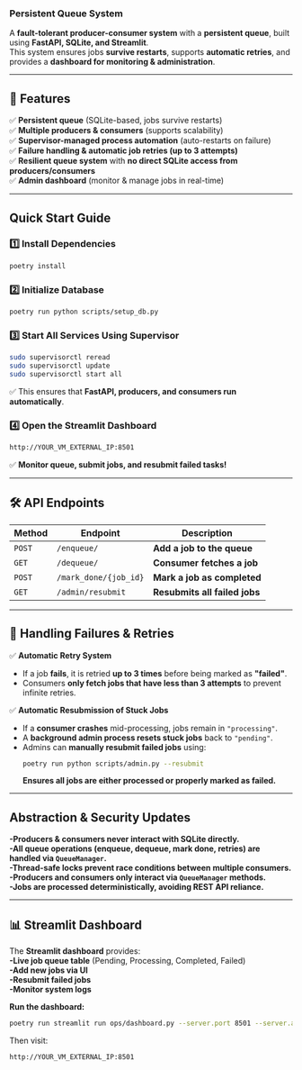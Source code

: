 ### **Persistent Queue System**  
A **fault-tolerant producer-consumer system** with a **persistent queue**, built using **FastAPI, SQLite, and Streamlit**.  
This system ensures jobs **survive restarts**, supports **automatic retries**, and provides a **dashboard for monitoring & administration**.  

---

## **🔹 Features**  
✅ **Persistent queue** (SQLite-based, jobs survive restarts)  
✅ **Multiple producers & consumers** (supports scalability)  
✅ **Supervisor-managed process automation** (auto-restarts on failure)  
✅ **Failure handling & automatic job retries (up to 3 attempts)**  
✅ **Resilient queue system** with **no direct SQLite access from producers/consumers**  
✅ **Admin dashboard** (monitor & manage jobs in real-time)  

---

## **Quick Start Guide**  

### **1️⃣ Install Dependencies**  
```bash
poetry install
```

### **2️⃣ Initialize Database**  
```bash
poetry run python scripts/setup_db.py
```

### **3️⃣ Start All Services Using Supervisor**  
```bash
sudo supervisorctl reread
sudo supervisorctl update
sudo supervisorctl start all
```
✅ This ensures that **FastAPI, producers, and consumers run automatically**.  

### **4️⃣ Open the Streamlit Dashboard**  
```bash
http://YOUR_VM_EXTERNAL_IP:8501
```
✅ **Monitor queue, submit jobs, and resubmit failed tasks!**  

---

## **🛠 API Endpoints**  
| Method | Endpoint | Description |  
|--------|---------|------------|  
| `POST` | `/enqueue/` | **Add a job to the queue** |  
| `GET`  | `/dequeue/` | **Consumer fetches a job** |  
| `POST` | `/mark_done/{job_id}` | **Mark a job as completed** |  
| `GET`  | `/admin/resubmit` | **Resubmits all failed jobs** |  

---

## **🔄 Handling Failures & Retries**  
✅ **Automatic Retry System**  
- If a job **fails**, it is retried **up to 3 times** before being marked as **"failed"**.  
- Consumers **only fetch jobs that have less than 3 attempts** to prevent infinite retries.  

✅ **Automatic Resubmission of Stuck Jobs**  
- If a **consumer crashes** mid-processing, jobs remain in `"processing"`.  
- A **background admin process resets stuck jobs** back to `"pending"`.  
- Admins can **manually resubmit failed jobs** using:  
  ```bash
  poetry run python scripts/admin.py --resubmit
  ```
   **Ensures all jobs are either processed or properly marked as failed.**  

---

## **Abstraction & Security Updates**  
**-Producers & consumers never interact with SQLite directly.**  
**-All queue operations (enqueue, dequeue, mark done, retries) are handled via `QueueManager`.**  
**-Thread-safe locks prevent race conditions between multiple consumers.**  
**-Producers and consumers only interact via `QueueManager` methods.**  
**-Jobs are processed deterministically, avoiding REST API reliance.**  

---

## **📊 Streamlit Dashboard**  
The **Streamlit dashboard** provides:  
**-Live job queue table** (Pending, Processing, Completed, Failed)  
**-Add new jobs via UI**  
**-Resubmit failed jobs**  
**-Monitor system logs**  

 **Run the dashboard:**  
```bash
poetry run streamlit run ops/dashboard.py --server.port 8501 --server.address 0.0.0.0
```
Then visit:  
```
http://YOUR_VM_EXTERNAL_IP:8501
```  
